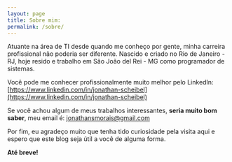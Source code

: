 ```yaml
---
layout: page
title: Sobre mim:
permalink: /sobre/
---
```


Atuante na área de TI desde quando me conheço por gente, minha carreira profissional não poderia ser diferente.
Nascido e criado no Rio de Janeiro - RJ, hoje resido e trabalho em São João del Rei - MG como programador de sistemas.

Você pode me conhecer profissionalmente muito melhor pelo LinkedIn:
[https://www.linkedin.com/in/jonathan-scheibel](https://www.linkedin.com/in/jonathan-scheibel)

Se você achou algum de meus trabalhos interessantes, **seria muito bom saber**, meu email é: [jonathansmorais@gmail.com](mailto:jonathansmorais@gmail.com)

Por fim, eu agradeço muito que tenha tido curiosidade pela visita aqui e espero que este blog seja útil a você de alguma forma.

**Até breve!**
